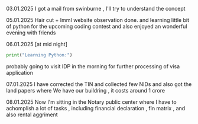 03.01.2025
I got a mail from swinburne , I'll try to understand the concept 

05.01.2025
Hair cut + ImmI website observation done. and learning little bit of python for the upcoming coding contest and also enjoyed an wonderful evening with friends 

06.01.2025
[at mid night]
```python
print("Learning Python:")
```
probably going to visit IDP in the morning for further processing of visa application

07.01.2025
I have corrected the TIN and collected few NIDs and also got the land papers where We have our buildring , it costs around 1 crore 

08.01.2025
Now I'm sitting in the Notary public center where I have to achomplish a lot of tasks , including financial declaration , fin matrix , and also rental aggriment 
